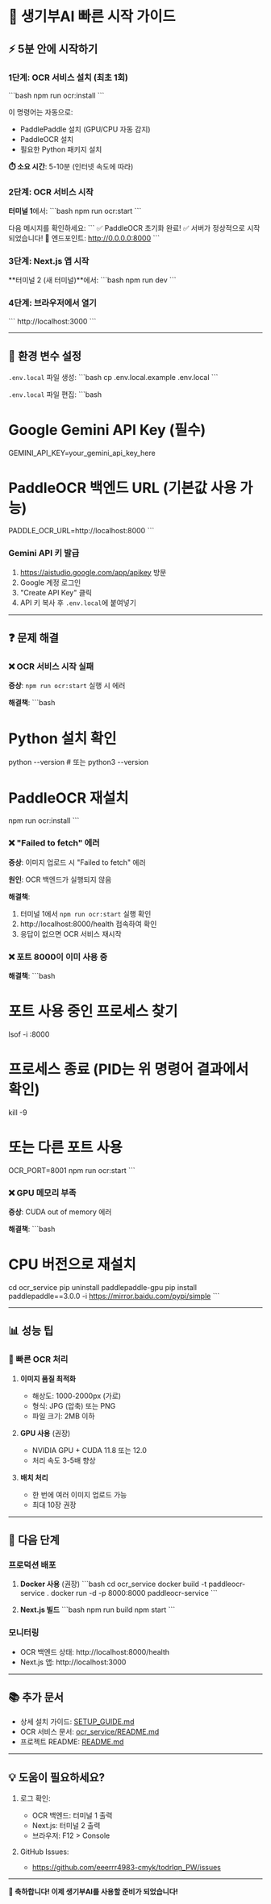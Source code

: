 # 🚀 생기부AI 빠른 시작 가이드

## ⚡ 5분 안에 시작하기

### 1단계: OCR 서비스 설치 (최초 1회)

\`\`\`bash
npm run ocr:install
\`\`\`

이 명령어는 자동으로:
- PaddlePaddle 설치 (GPU/CPU 자동 감지)
- PaddleOCR 설치
- 필요한 Python 패키지 설치

**⏱️ 소요 시간**: 5-10분 (인터넷 속도에 따라)

### 2단계: OCR 서비스 시작

**터미널 1**에서:
\`\`\`bash
npm run ocr:start
\`\`\`

다음 메시지를 확인하세요:
\`\`\`
✅ PaddleOCR 초기화 완료!
✅ 서버가 정상적으로 시작되었습니다!
📡 엔드포인트: http://0.0.0.0:8000
\`\`\`

### 3단계: Next.js 앱 시작

**터미널 2 (새 터미널)**에서:
\`\`\`bash
npm run dev
\`\`\`

### 4단계: 브라우저에서 열기

\`\`\`
http://localhost:3000
\`\`\`

---

## 🔧 환경 변수 설정

`.env.local` 파일 생성:
\`\`\`bash
cp .env.local.example .env.local
\`\`\`

`.env.local` 파일 편집:
\`\`\`bash
# Google Gemini API Key (필수)
GEMINI_API_KEY=your_gemini_api_key_here

# PaddleOCR 백엔드 URL (기본값 사용 가능)
PADDLE_OCR_URL=http://localhost:8000
\`\`\`

### Gemini API 키 발급

1. https://aistudio.google.com/app/apikey 방문
2. Google 계정 로그인
3. "Create API Key" 클릭
4. API 키 복사 후 `.env.local`에 붙여넣기

---

## ❓ 문제 해결

### ❌ OCR 서비스 시작 실패

**증상**: `npm run ocr:start` 실행 시 에러

**해결책**:
\`\`\`bash
# Python 설치 확인
python --version  # 또는 python3 --version

# PaddleOCR 재설치
npm run ocr:install
\`\`\`

### ❌ "Failed to fetch" 에러

**증상**: 이미지 업로드 시 "Failed to fetch" 에러

**원인**: OCR 백엔드가 실행되지 않음

**해결책**:
1. 터미널 1에서 `npm run ocr:start` 실행 확인
2. http://localhost:8000/health 접속하여 확인
3. 응답이 없으면 OCR 서비스 재시작

### ❌ 포트 8000이 이미 사용 중

**해결책**:
\`\`\`bash
# 포트 사용 중인 프로세스 찾기
lsof -i :8000

# 프로세스 종료 (PID는 위 명령어 결과에서 확인)
kill -9 <PID>

# 또는 다른 포트 사용
OCR_PORT=8001 npm run ocr:start
\`\`\`

### ❌ GPU 메모리 부족

**증상**: CUDA out of memory 에러

**해결책**:
\`\`\`bash
# CPU 버전으로 재설치
cd ocr_service
pip uninstall paddlepaddle-gpu
pip install paddlepaddle==3.0.0 -i https://mirror.baidu.com/pypi/simple
\`\`\`

---

## 📊 성능 팁

### 🚀 빠른 OCR 처리

1. **이미지 품질 최적화**
   - 해상도: 1000-2000px (가로)
   - 형식: JPG (압축) 또는 PNG
   - 파일 크기: 2MB 이하

2. **GPU 사용** (권장)
   - NVIDIA GPU + CUDA 11.8 또는 12.0
   - 처리 속도 3-5배 향상

3. **배치 처리**
   - 한 번에 여러 이미지 업로드 가능
   - 최대 10장 권장

---

## 🎯 다음 단계

### 프로덕션 배포

1. **Docker 사용** (권장)
   \`\`\`bash
   cd ocr_service
   docker build -t paddleocr-service .
   docker run -d -p 8000:8000 paddleocr-service
   \`\`\`

2. **Next.js 빌드**
   \`\`\`bash
   npm run build
   npm start
   \`\`\`

### 모니터링

- OCR 백엔드 상태: http://localhost:8000/health
- Next.js 앱: http://localhost:3000

---

## 📚 추가 문서

- 상세 설치 가이드: [SETUP_GUIDE.md](./SETUP_GUIDE.md)
- OCR 서비스 문서: [ocr_service/README.md](./ocr_service/README.md)
- 프로젝트 README: [README.md](./README.md)

---

## 💡 도움이 필요하세요?

1. 로그 확인:
   - OCR 백엔드: 터미널 1 출력
   - Next.js: 터미널 2 출력
   - 브라우저: F12 > Console

2. GitHub Issues:
   - https://github.com/eeerrr4983-cmyk/todrlqn_PW/issues

---

**🎉 축하합니다! 이제 생기부AI를 사용할 준비가 되었습니다!**
